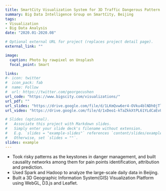 ```yaml
---
title: SmartCity Visualization System for 3D Traffic Dangerous Pattern Prediction
summary: Big Data Intelligence Group on SmartCity, Beijing
tags:
- Visualization
- Big Data Analysis
date: "2020.01-2020.08"

# Optional external URL for project (replaces project detail page).
external_link: ""

image:
  caption: Photo by rawpixel on Unsplash
  focal_point: Smart

links:
#- icon: twitter
#  icon_pack: fab
#  name: Follow
#  url: https://twitter.com/georgecushen
url_code: "https://www.bigscity.com/visualizations/"
url_pdf: ""
url_slides: "https://drive.google.com/file/d/1LKmQvw6er4-OVku4blNDh0jTlZ1_Txa_/view?usp=sharing"
url_video: "https://drive.google.com/file/d/1xDeo1-kTaZkkXtPL61YLdCaEvUyIPFVl/view?usp=sharing"

# Slides (optional).
#   Associate this project with Markdown slides.
#   Simply enter your slide deck's filename without extension.
#   E.g. `slides = "example-slides"` references `content/slides/example-slides.md`.
#   Otherwise, set `slides = ""`.
slides: example
---
```


* Took risky patterns as the keystones in danger management, and built causality networks among them for pain points identification, attribution and prediction.
* Used Spark and Hadoop to analyze the large-scale daily data in Beijing. 
* Built a 3D Geographic Information System(GIS) Visualization Platform using WebGL, D3.js and Leaflet.
